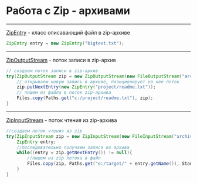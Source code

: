 # Работа с Zip - архивами
---
[ZipEntry][3] - класс описавающий файл в zip-архиве
```java 
ZipEntry entry = new ZipEntry("bigtext.txt");
```
---
[ZipOutputStream][2] - поток записи в zip-архив
```java
// создаем поток записи в zip-архив
try(ZipOutputStream zip = new ZipOutputStream(new FileOutputStream("archive.zip"))){
    // открываем новую запись в архиве, позиционирует на нее поток
    zip.putNextEntry(new ZipEntry("project/readme.txt")); 
    // пишем из файла в поток zip-архива
    Files.copy(Paths.get("c:/project/readme.txt"), zip); 
}
```
---
[ZipInputStream][1] - поток чтения из zip-архива
```java
//создаем поток чтения из zip
try(ZipInputStream zip = new ZipInputStream(new FileInputStream("archive.zip"))){
    ZipEntry entry;
    //последовательно получаем записи из архива
    while((entry = zip.getNextEntry()) != null){
        //пишем из zip потока в файл
        Files.copy(zip, Paths.get("e:/target/" + entry.getName()), StandardCopyOption.REPLACE_EXISTING);
    }
}
```

[1]: https://docs.oracle.com/javase/8/docs/api/java/util/zip/ZipInputStream.html
[2]: https://docs.oracle.com/javase/8/docs/api/java/util/zip/ZipOutputStream.html
[3]: https://docs.oracle.com/javase/8/docs/api/java/util/zip/ZipEntry.html